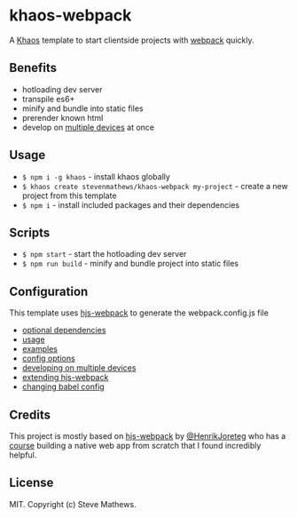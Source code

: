 # khaos-webpack
A [Khaos](https://github.com/segmentio/khaos) template to start clientside projects with [webpack](https://webpack.github.io/) quickly.
## Benefits
- hotloading dev server
- transpile es6+
- minify and bundle into static files
- prerender known html
- develop on [multiple devices](https://github.com/HenrikJoreteg/hjs-webpack#developing-on-multiple-devices-at-once) at once

## Usage
- `$ npm i -g khaos` - install khaos globally
- `$ khaos create stevenmathews/khaos-webpack my-project` - create a new project from this template
- `$ npm i` - install included packages and their dependencies

## Scripts
- `$ npm start` - start the hotloading dev server
- `$ npm run build` - minify and bundle project into static files

## Configuration
This template uses [hjs-webpack](https://github.com/HenrikJoreteg/hjs-webpack) to generate the webpack.config.js file

- [optional dependencies](https://github.com/HenrikJoreteg/hjs-webpack#optional-dependencies)
- [usage](https://github.com/HenrikJoreteg/hjs-webpack#usage)
- [examples](https://github.com/HenrikJoreteg/hjs-webpack#examples)
- [config options](https://github.com/HenrikJoreteg/hjs-webpack#config-options)
- [developing on multiple devices](https://github.com/HenrikJoreteg/hjs-webpack#developing-on-multiple-devices-at-once)
- [extending hjs-webpack](https://github.com/HenrikJoreteg/hjs-webpack#config-options)
- [changing babel config](https://github.com/HenrikJoreteg/hjs-webpack#changing-babel-config)

## Credits
This project is mostly based on [hjs-webpack](https://github.com/HenrikJoreteg/hjs-webpack) by [@HenrikJoreteg](http://twitter.com/henrikjoreteg) who has a [course](http://learn.humanjavascript.com) building a native web app from scratch that I found incredibly helpful.
## License
MIT. Copyright (c) Steve Mathews.